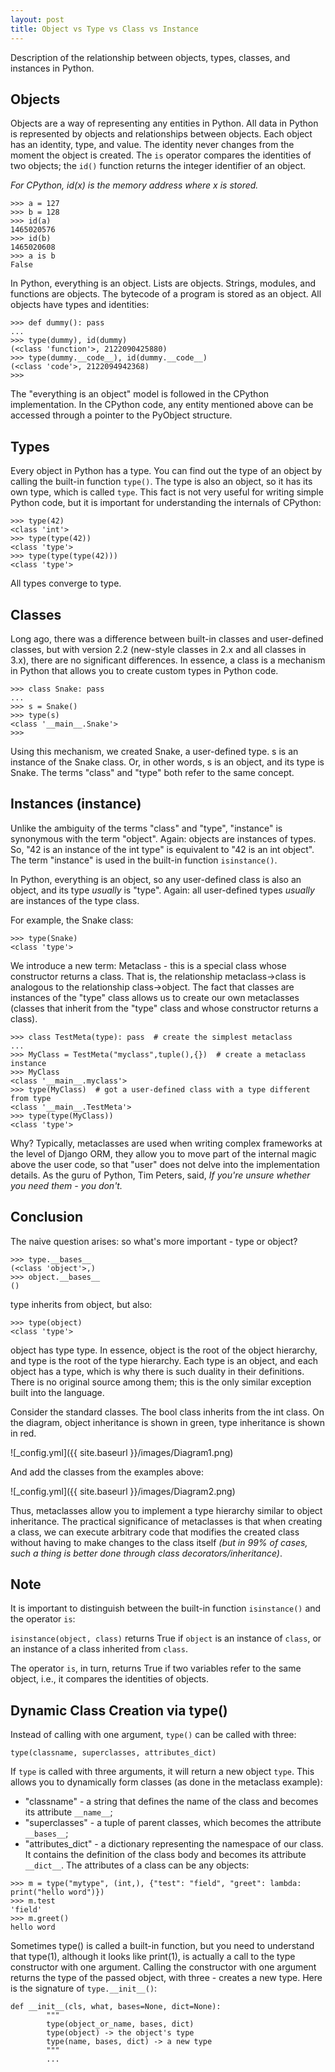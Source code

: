 ```yaml
---
layout: post
title: Object vs Type vs Class vs Instance
---
```


Description of the relationship between objects, types, classes, and instances in Python.

## Objects

Objects are a way of representing any entities in Python. All data in Python is represented by objects and relationships between objects.
Each object has an identity, type, and value. The identity never changes from the moment the object is created.
The `is` operator compares the identities of two objects; the `id()` function returns the integer identifier of an object.

*For CPython, id(x) is the memory address where x is stored.*

```
>>> a = 127
>>> b = 128
>>> id(a)
1465020576
>>> id(b)
1465020608
>>> a is b
False
```

In Python, everything is an object. Lists are objects. Strings, modules, and functions are objects. The bytecode of a program is stored as an object. All objects have types and identities:

```
>>> def dummy(): pass
...
>>> type(dummy), id(dummy)
(<class 'function'>, 2122090425880)
>>> type(dummy.__code__), id(dummy.__code__)
(<class 'code'>, 2122094942368)
>>>
```

The "everything is an object" model is followed in the CPython implementation. In the CPython code, any entity mentioned above can be accessed through a pointer to the PyObject structure.

## Types
Every object in Python has a type. You can find out the type of an object by calling the built-in function `type()`. The type is also an object, so it has its own type, which is called `type`. This fact is not very useful for writing simple Python code, but it is important for understanding the internals of CPython:

```
>>> type(42)
<class 'int'>
>>> type(type(42))
<class 'type'>
>>> type(type(type(42)))
<class 'type'>
```
All types converge to type.

## Classes
Long ago, there was a difference between built-in classes and user-defined classes, but with version 2.2 (new-style classes in 2.x and all classes in 3.x), there are no significant differences. In essence, a class is a mechanism in Python that allows you to create custom types in Python code.
```
>>> class Snake: pass
...
>>> s = Snake()
>>> type(s)
<class '__main__.Snake'>
>>>
```
Using this mechanism, we created Snake, a user-defined type. s is an instance of the Snake class. Or, in other words, s is an object, and its type is Snake. The terms "class" and "type" both refer to the same concept.

## Instances (instance)
Unlike the ambiguity of the terms "class" and "type", "instance" is synonymous with the term "object".
Again: objects are instances of types. So, "42 is an instance of the int type" is equivalent to "42 is an int object".
The term "instance" is used in the built-in function `isinstance()`.

In Python, everything is an object, so any user-defined class is also an object, and its type *usually* is "type".
Again: all user-defined types *usually* are instances of the type class.

For example, the Snake class:
```
>>> type(Snake)
<class 'type'>
```

We introduce a new term: Metaclass - this is a special class whose constructor returns a class. That is, the relationship metaclass->class is analogous to the relationship class->object. The fact that classes are instances of the "type" class allows us to create our own metaclasses (classes that inherit from the "type" class and whose constructor returns a class).

```
>>> class TestMeta(type): pass  # create the simplest metaclass
...
>>> MyClass = TestMeta("myclass",tuple(),{})  # create a metaclass instance
>>> MyClass
<class '__main__.myclass'>
>>> type(MyClass)  # got a user-defined class with a type different from type
<class '__main__.TestMeta'>
>>> type(type(MyClass))
<class 'type'>
```

Why? Typically, metaclasses are used when writing complex frameworks at the level of Django ORM, they allow you to move part of the internal magic above the user code, so that "user" does not delve into the implementation details. As the guru of Python, Tim Peters, said, *If you're unsure whether you need them - you don't.*

## Conclusion
The naive question arises: so what's more important - type or object?
```
>>> type.__bases__
(<class 'object'>,)
>>> object.__bases__
()
```
type inherits from object, but also:
```
>>> type(object)
<class 'type'>
```
object has type type. In essence, object is the root of the object hierarchy, and type is the root of the type hierarchy. Each type is an object, and each object has a type, which is why there is such duality in their definitions. There is no original source among them; this is the only similar exception built into the language.

Consider the standard classes. The bool class inherits from the int class. On the diagram, object inheritance is shown in green, type inheritance is shown in red.


![_config.yml]({{ site.baseurl }}/images/Diagram1.png)


And add the classes from the examples above:


![_config.yml]({{ site.baseurl }}/images/Diagram2.png)


Thus, metaclasses allow you to implement a type hierarchy similar to object inheritance. The practical significance of metaclasses is that when creating a class, we can execute arbitrary code that modifies the created class without having to make changes to the class itself *(but in 99% of cases, such a thing is better done through class decorators/inheritance)*.


## Note
It is important to distinguish between the built-in function `isinstance()` and the operator `is`:

`isinstance(object, class)` returns True if `object` is an instance of `class`, or an instance of a class inherited from `class`.

The operator `is`, in turn, returns True if two variables refer to the same object, i.e., it compares the identities of objects.

## Dynamic Class Creation via type()
Instead of calling with one argument, `type()` can be called with three:

`type(classname, superclasses, attributes_dict)`

If `type` is called with three arguments, it will return a new object `type`. This allows you to dynamically form classes (as done in the metaclass example):

* "classname" - a string that defines the name of the class and becomes its attribute `__name__`;
* "superclasses" - a tuple of parent classes, which becomes the attribute `__bases__`;
* "attributes_dict" - a dictionary representing the namespace of our class. It contains the definition of the class body and becomes its attribute `__dict__`. The attributes of a class can be any objects:

```
>>> m = type("mytype", (int,), {"test": "field", "greet": lambda: print("hello word")})
>>> m.test
'field'
>>> m.greet()
hello word
```

Sometimes type() is called a built-in function, but you need to understand that type(1), although it looks like print(1), is actually a call to the type constructor with one argument. Calling the constructor with one argument returns the type of the passed object, with three - creates a new type. Here is the signature of `type.__init__()`:
```
def __init__(cls, what, bases=None, dict=None):
        """
        type(object_or_name, bases, dict)
        type(object) -> the object's type
        type(name, bases, dict) -> a new type
        """
        ...
```

